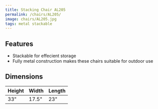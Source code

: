 ```yaml
---
title: Stacking Chair AL205
permalink: /chairs/AL205/
image: chairs/AL205.jpg
tags: metal stackable
---
```

## Features

- Stackable for effecient storage
- Fully metal construction makes these chairs suitable for outdoor use


## Dimensions

Height | Width | Length
-------|-------|-------
33"    | 17.5" | 23"